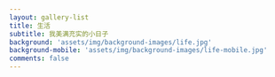 ```yaml
---
layout: gallery-list
title: 生活
subtitle: 我美满充实的小日子
background: 'assets/img/background-images/life.jpg'
background-mobile: 'assets/img/background-images/life-mobile.jpg'
comments: false
---
```

